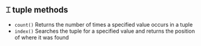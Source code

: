 ## ⌶ tuple methods

- `count()`	Returns the number of times a specified value occurs in a tuple
- `index()`	Searches the tuple for a specified value and returns the position of where it was found